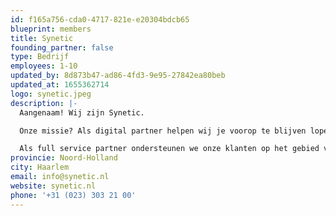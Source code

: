 ```yaml
---
id: f165a756-cda0-4717-821e-e20304bdcb65
blueprint: members
title: Synetic
founding_partner: false
type: Bedrijf
employees: 1-10
updated_by: 8d873b47-ad86-4fd3-9e95-27842ea80beb
updated_at: 1655362714
logo: synetic.jpeg
description: |-
  Aangenaam! Wij zijn Synetic.

  Onze missie? Als digital partner helpen wij je voorop te blijven lopen in het digitale landschap.

  Als full service partner ondersteunen we onze klanten op het gebied van strategie, design, software development, hosting en beheer. We geloven in (h)echte samenwerkingen, open communicatie en maximale ontzorging voor onze klanten. Onze ruim 50 specialisten – slim, nuchter en bevlogen – hebben kennis van business, marketing en techniek. Complexe vraagstukken brengen we terug naar behapbare en toekomstgerichte oplossingen. Zo helpen we bedrijven zoals KRO-NCRV, Vodafone Ziggo, FrieslandCampina en Sanofi Genzyme aan de beste digitale ervaring voor hun klanten.
provincie: Noord-Holland
city: Haarlem
email: info@synetic.nl
website: synetic.nl
phone: '+31 (023) 303 21 00'
---
```

